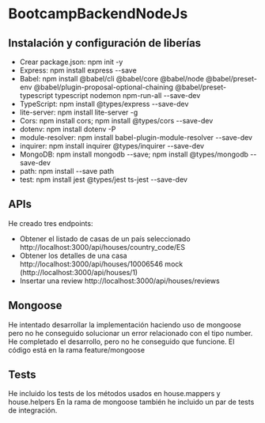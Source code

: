 # BootcampBackendNodeJs

## Instalación y configuración de liberías
* Crear package.json: npm init -y
* Express: npm install express --save
* Babel: npm install @babel/cli @babel/core @babel/node @babel/preset-env @babel/plugin-proposal-optional-chaining @babel/preset-typescript typescript nodemon npm-run-all --save-dev
* TypeScript: npm install @types/express --save-dev
* lite-server: npm install lite-server -g
* Cors: npm install cors; npm install @types/cors --save-dev
* dotenv: npm install dotenv -P
* module-resolver: npm install babel-plugin-module-resolver --save-dev
* inquirer: npm install inquirer @types/inquirer --save-dev
* MongoDB: npm install mongodb --save;
npm install @types/mongodb --save-dev
* path: npm install --save path
* test: npm install jest @types/jest ts-jest --save-dev

## APIs
He creado tres endpoints:
* Obtener el listado de casas de un país seleccionado
http://localhost:3000/api/houses/country_code/ES
* Obtener los detalles de una casa
http://localhost:3000/api/houses/10006546
mock (http://localhost:3000/api/houses/1)
* Insertar una review
http://localhost:3000/api/houses/reviews

## Mongoose
He intentado desarrollar la implementación haciendo uso de mongoose pero no he conseguido solucionar un error relacionado con el tipo number.
He completado el desarrollo, pero no he conseguido que funcione.
El código está en la rama feature/mongoose

## Tests
He incluido los tests de los métodos usados en house.mappers y house.helpers
En la rama de mongoose también he incluido un par de tests de integración.
